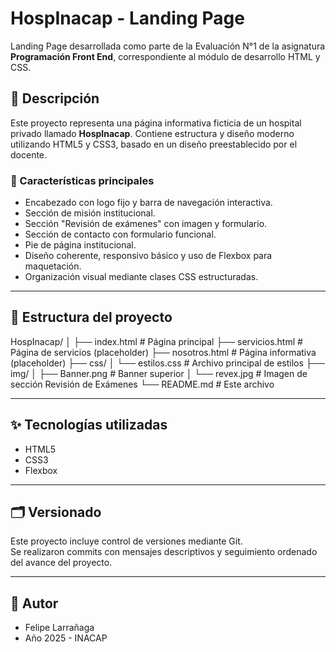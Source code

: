 # HospInacap - Landing Page

Landing Page desarrollada como parte de la Evaluación N°1 de la asignatura **Programación Front End**, correspondiente al módulo de desarrollo HTML y CSS.

## 🏥 Descripción

Este proyecto representa una página informativa ficticia de un hospital privado llamado **HospInacap**. Contiene estructura y diseño moderno utilizando HTML5 y CSS3, basado en un diseño preestablecido por el docente.

### 🔧 Características principales

- Encabezado con logo fijo y barra de navegación interactiva.
- Sección de misión institucional.
- Sección "Revisión de exámenes" con imagen y formulario.
- Sección de contacto con formulario funcional.
- Pie de página institucional.
- Diseño coherente, responsivo básico y uso de Flexbox para maquetación.
- Organización visual mediante clases CSS estructuradas.

---

## 📁 Estructura del proyecto
HospInacap/
│
├── index.html # Página principal
├── servicios.html # Página de servicios (placeholder)
├── nosotros.html # Página informativa (placeholder)
├── css/
│ └── estilos.css # Archivo principal de estilos
├── img/
│ ├── Banner.png # Banner superior
│ └── revex.jpg # Imagen de sección Revisión de Exámenes
└── README.md # Este archivo

---

## ✨ Tecnologías utilizadas

- HTML5
- CSS3
- Flexbox

---

## 🗂️ Versionado

Este proyecto incluye control de versiones mediante Git.  
Se realizaron commits con mensajes descriptivos y seguimiento ordenado del avance del proyecto.

---

## 📩 Autor

- Felipe Larrañaga
- Año 2025 - INACAP
